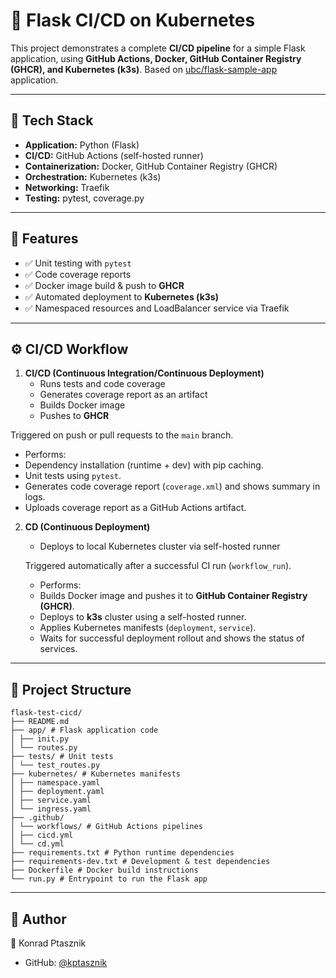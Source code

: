 # 🚀 Flask CI/CD on Kubernetes

This project demonstrates a complete **CI/CD pipeline** for a simple Flask application, using **GitHub Actions, Docker, GitHub Container Registry (GHCR), and Kubernetes (k3s)**. Based on [ubc/flask-sample-app](https://github.com/ubc/flask-sample-app) application.

---

## 🔧 Tech Stack
- **Application:** Python (Flask)  
- **CI/CD:** GitHub Actions (self-hosted runner)  
- **Containerization:** Docker, GitHub Container Registry (GHCR)  
- **Orchestration:** Kubernetes (k3s)  
- **Networking:** Traefik 
- **Testing:** pytest, coverage.py  

---

## 📌 Features
- ✅ Unit testing with `pytest`  
- ✅ Code coverage reports 
- ✅ Docker image build & push to **GHCR**  
- ✅ Automated deployment to **Kubernetes (k3s)**  
- ✅ Namespaced resources and LoadBalancer service via Traefik  

---

## ⚙️ CI/CD Workflow
1. **CI/CD (Continuous Integration/Continuous Deployment)**  
   - Runs tests and code coverage  
   - Generates coverage report as an artifact  
   - Builds Docker image  
   - Pushes to **GHCR**  

  Triggered on push or pull requests to the `main` branch.  
  - Performs:
  - Dependency installation (runtime + dev) with pip caching.  
  - Unit tests using `pytest`.  
  - Generates code coverage report (`coverage.xml`) and shows summary in logs.  
  - Uploads coverage report as a GitHub Actions artifact.  

2. **CD (Continuous Deployment)**  
   - Deploys to local Kubernetes cluster via self-hosted runner  


   Triggered automatically after a successful CI run (`workflow_run`).  
   - Performs:
   - Builds Docker image and pushes it to **GitHub Container Registry (GHCR)**.
   - Deploys to **k3s** cluster using a self-hosted runner. 
   - Applies Kubernetes manifests (`deployment`, `service`).
   - Waits for successful deployment rollout and shows the status of services.
---

## 📂 Project Structure

``` text 
flask-test-cicd/
├── README.md
├── app/ # Flask application code
│ ├── init.py
│ └── routes.py
├── tests/ # Unit tests
│ └── test_routes.py
├── kubernetes/ # Kubernetes manifests
│ ├── namespace.yaml
│ ├── deployment.yaml
│ ├── service.yaml
│ └── ingress.yaml
├── .github/
│ └── workflows/ # GitHub Actions pipelines
│ ├── cicd.yml
│ └── cd.yml
├── requirements.txt # Python runtime dependencies
├── requirements-dev.txt # Development & test dependencies
├── Dockerfile # Docker build instructions
└── run.py # Entrypoint to run the Flask app
```
---
## 📝 Author
👤 Konrad Ptasznik  
- GitHub: [@kptasznik](https://github.com/kptasznik)
